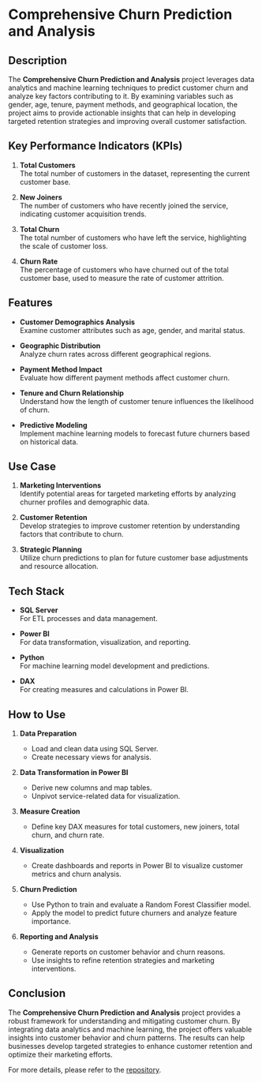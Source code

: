 # Comprehensive Churn Prediction and Analysis

## Description

The **Comprehensive Churn Prediction and Analysis** project leverages data analytics and machine learning techniques to predict customer churn and analyze key factors contributing to it. By examining variables such as gender, age, tenure, payment methods, and geographical location, the project aims to provide actionable insights that can help in developing targeted retention strategies and improving overall customer satisfaction.

## Key Performance Indicators (KPIs)

1. **Total Customers**  
   The total number of customers in the dataset, representing the current customer base.

2. **New Joiners**  
   The number of customers who have recently joined the service, indicating customer acquisition trends.

3. **Total Churn**  
   The total number of customers who have left the service, highlighting the scale of customer loss.

4. **Churn Rate**  
   The percentage of customers who have churned out of the total customer base, used to measure the rate of customer attrition.

## Features

- **Customer Demographics Analysis**  
  Examine customer attributes such as age, gender, and marital status.

- **Geographic Distribution**  
  Analyze churn rates across different geographical regions.

- **Payment Method Impact**  
  Evaluate how different payment methods affect customer churn.

- **Tenure and Churn Relationship**  
  Understand how the length of customer tenure influences the likelihood of churn.

- **Predictive Modeling**  
  Implement machine learning models to forecast future churners based on historical data.

## Use Case

1. **Marketing Interventions**  
   Identify potential areas for targeted marketing efforts by analyzing churner profiles and demographic data.

2. **Customer Retention**  
   Develop strategies to improve customer retention by understanding factors that contribute to churn.

3. **Strategic Planning**  
   Utilize churn predictions to plan for future customer base adjustments and resource allocation.

## Tech Stack

- **SQL Server**  
  For ETL processes and data management.

- **Power BI**  
  For data transformation, visualization, and reporting.

- **Python**  
  For machine learning model development and predictions.

- **DAX**  
  For creating measures and calculations in Power BI.

## How to Use

1. **Data Preparation**
   - Load and clean data using SQL Server.
   - Create necessary views for analysis.

2. **Data Transformation in Power BI**
   - Derive new columns and map tables.
   - Unpivot service-related data for visualization.

3. **Measure Creation**
   - Define key DAX measures for total customers, new joiners, total churn, and churn rate.

4. **Visualization**
   - Create dashboards and reports in Power BI to visualize customer metrics and churn analysis.

5. **Churn Prediction**
   - Use Python to train and evaluate a Random Forest Classifier model.
   - Apply the model to predict future churners and analyze feature importance.

6. **Reporting and Analysis**
   - Generate reports on customer behavior and churn reasons.
   - Use insights to refine retention strategies and marketing interventions.

## Conclusion

The **Comprehensive Churn Prediction and Analysis** project provides a robust framework for understanding and mitigating customer churn. By integrating data analytics and machine learning, the project offers valuable insights into customer behavior and churn patterns. The results can help businesses develop targeted strategies to enhance customer retention and optimize their marketing efforts.

For more details, please refer to the [repository](link-to-repository).


